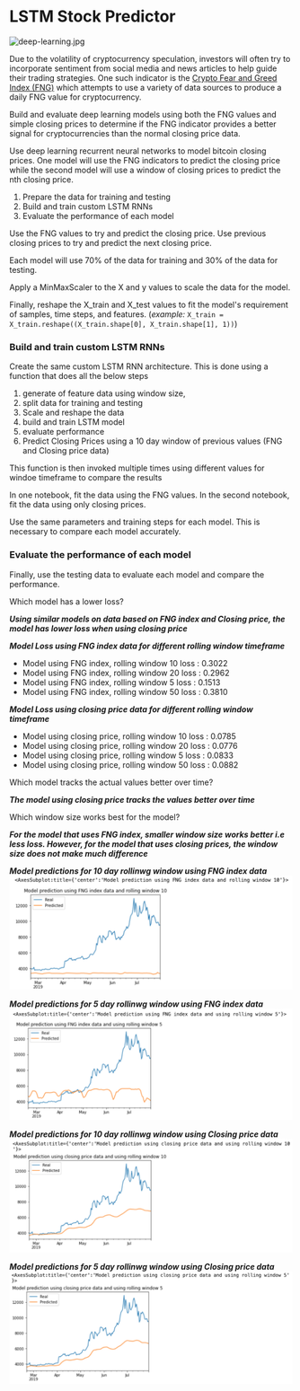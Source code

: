 # LSTM Stock Predictor

![deep-learning.jpg](Images/deep-learning.jpg)

Due to the volatility of cryptocurrency speculation, investors will often try to incorporate sentiment from social media and news articles to help guide their trading strategies. One such indicator is the [Crypto Fear and Greed Index (FNG)](https://alternative.me/crypto/fear-and-greed-index/) which attempts to use a variety of data sources to produce a daily FNG value for cryptocurrency.

Build and evaluate deep learning models using both the FNG values and simple closing prices to determine if the FNG indicator provides a better signal for cryptocurrencies than the normal closing price data.

Use deep learning recurrent neural networks to model bitcoin closing prices. One model will use the FNG indicators to predict the closing price while the second model will use a window of closing prices to predict the nth closing price.


1. Prepare the data for training and testing
2. Build and train custom LSTM RNNs
3. Evaluate the performance of each model

Use the FNG values to try and predict the closing price. 
Use previous closing prices to try and predict the next closing price.

Each model will use 70% of the data for training and 30% of the data for testing.

Apply a MinMaxScaler to the X and y values to scale the data for the model.

Finally, reshape the X_train and X_test values to fit the model's requirement of samples, time steps, and features. (*example:* `X_train = X_train.reshape((X_train.shape[0], X_train.shape[1], 1))`)

### Build and train custom LSTM RNNs

Create the same custom LSTM RNN architecture. 
This is done using a function that does all the below steps
1) generate of feature data using window size, 
2) split data for training and testing
3) Scale and reshape the data
4) build and train LSTM model
5) evaluate performance
6) Predict Closing Prices using a 10 day window of previous values (FNG and Closing price data)

This function is then invoked multiple times using different values for windoe timeframe to compare the results

In one notebook, fit the data using the FNG values. In the second notebook, fit the data using only closing prices.

Use the same parameters and training steps for each model. This is necessary to compare each model accurately.

### Evaluate the performance of each model

Finally, use the testing data to evaluate each model and compare the performance.

Which model has a lower loss?

***Using similar models on data based on FNG index and Closing price, the model has lower loss when using closing price***

***Model Loss using FNG index data for different rolling window timeframe***
- Model using FNG index, rolling window 10 loss : 0.3022
- Model using FNG index, rolling window 20 loss : 0.2962
- Model using FNG index, rolling window 5 loss : 0.1513
- Model using FNG index, rolling window 50 loss : 0.3810

***Model Loss using closing price  data for different rolling window timeframe***
- Model using closing price, rolling window 10 loss : 0.0785
- Model using closing price, rolling window 20 loss : 0.0776
- Model using closing price, rolling window 5 loss : 0.0833
- Model using closing price, rolling window 50 loss : 0.0882


Which model tracks the actual values better over time?

***The model using closing price tracks the values better over time***

Which window size works best for the model?

***For the model that uses FNG index, smaller window size works better i.e less loss.
However, for the model that uses closing prices, the window size does not make much difference***


***Model predictions for 10 day rollinwg window using FNG index data***
![Prediction_FNG_10.png](Images/Prediction_FNG_10.png)

***Model predictions for 5 day rollinwg window using FNG index data***
![Prediction_FNG_5.png](Images/Prediction_FNG_5.png)

***Model predictions for 10 day rollinwg window using Closing price data***
![Prediction_ClosingPrice_10.png](Images/Prediction_ClosingPrice_10.png)

***Model predictions for 5 day rollinwg window using Closing price data***
![PredictionClosingPrice5.png](Images/PredictionClosingPrice5.png)
